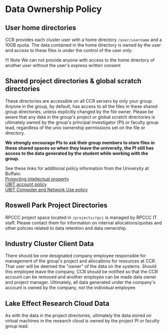 # Data Ownership Policy

## User home directories  

CCR provides each cluster user with a home directory ``/user/username`` and a 10GB quota.  The data contained in the home directory is owned by the user and access to these files is under the control of the user only.

!!! Note
    We can not provide anyone with access to the home directory of another user without the user's express written consent  


## Shared project directories & global scratch directories  

These directories are accessible on all CCR servers by only your group.  Anyone in the group, by default, has access to all the files in these shared group directories, unless explicitly changed by the file owner.  Please be aware that any data in the group's project or global scratch directories is ultimately owned by the group's principal investigator (PI) or faculty group lead, regardless of the unix ownership permissions set on the file or directory.  

**We strongly encourage PIs to ask their group members to store files in these shared spaces so when they leave the university, the PI still has access to the data generated by the student while working with the group.**  

See these links for additional policy information from the University at Buffalo:  
[Protecting intellectual property](https://www.buffalo.edu/research/research-services/commercialization/protecting-your-ip.html)  
[UBIT account policy](https://www.buffalo.edu/administrative-services/policy1/ub-policy-lib/ubitname-account.html)  
[UBIT Computer and Network Use policy](https://www.buffalo.edu/administrative-services/policy1/ub-policy-lib/computer-network-use.html)  


## Roswell Park Project Directories  

RPCCC project space located in ``/projects/rpci`` is managed by RPCCC IT staff.  Please contact them for information on internal allocations/quotas and other policies related to data retention and data ownership.  


## Industry Cluster Client Data  

There should be one designated company employee responsible for management of the group's project and allocations for resources at CCR.  That user will be deemed the "owner" of the data on the systems.  Should this employee leave the company, CCR should be notified so that the CCR account can be removed and another employee can be made data owner and project manager.  Ultimately, all data generated under the company's account is owned by the company, not the individual employee.  


## Lake Effect Research Cloud Data  

As with the data in the project directories, ultimately the data stored on virtual machines in the research cloud is owned by the project PI or faculty group lead.
